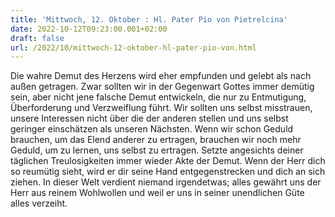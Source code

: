 ```yaml
---
title: 'Mittwoch, 12. Oktober : Hl. Pater Pio von Pietrelcina'
date: 2022-10-12T09:23:00.001+02:00
draft: false
url: /2022/10/mittwoch-12-oktober-hl-pater-pio-von.html
---
```


Die wahre Demut des Herzens wird eher empfunden und gelebt als nach außen getragen. Zwar sollten wir in der Gegenwart Gottes immer demütig sein, aber nicht jene falsche Demut entwickeln, die nur zu Entmutigung, Überforderung und Verzweiflung führt. Wir sollten uns selbst misstrauen, unsere Interessen nicht über die der anderen stellen und uns selbst geringer einschätzen als unseren Nächsten. Wenn wir schon Geduld brauchen, um das Elend anderer zu ertragen, brauchen wir noch mehr Geduld, um zu lernen, uns selbst zu ertragen. Setzte angesichts deiner täglichen Treulosigkeiten immer wieder Akte der Demut. Wenn der Herr dich so reumütig sieht, wird er dir seine Hand entgegenstrecken und dich an sich ziehen. In dieser Welt verdient niemand irgendetwas; alles gewährt uns der Herr aus reinem Wohlwollen und weil er uns in seiner unendlichen Güte alles verzeiht.
